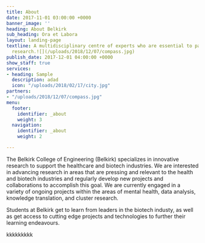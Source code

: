 ```yaml
---
title: About
date: 2017-11-01 03:00:00 +0000
banner_image: ''
heading: About Belkirk
sub_heading: Ora et Labora
layout: landing-page
textline: A multidisciplinary centre of experts who are essential to patient-oriented
  research.![](/uploads/2018/12/07/compass.jpg)
publish_date: 2017-12-01 04:00:00 +0000
show_staff: true
services:
- heading: Sample
  description: adad
  icon: "/uploads/2018/02/17/city.jpg"
partners:
- "/uploads/2018/12/07/compass.jpg"
menu:
  footer:
    identifier: _about
    weight: 3
  navigation:
    identifier: _about
    weight: 2

---
```

The Belkirk College of Engineering (Belkirk) specializes in innovative research to support the healthcare and biotech industries. We are interested in advancing research in areas that are pressing and relevant to the health and biotech industries and regularly develop new projects and collaborations to accomplish this goal. We are currently engaged in a variety of ongoing projects within the areas of mental health, data analysis, knowledge translation, and cluster research.

Students at Belkirk get to learn from leaders in the biotech industy, as well as get access to cutting edge projects and technologies to further their learning endeavours.

kkkkkkkkk